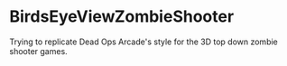 # BirdsEyeViewZombieShooter
Trying to replicate Dead Ops Arcade's style for the 3D top down zombie shooter games.
